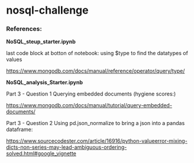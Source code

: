 # nosql-challenge

### References:

**NoSQL_steup_starter.ipynb**

last code block at botton of notebook:
using $type to find the datatypes of values

https://www.mongodb.com/docs/manual/reference/operator/query/type/


**NoSQL_analysis_Starter.ipynb**

Part 3 - Question 1
Querying embedded documents (hygiene scores:)

https://www.mongodb.com/docs/manual/tutorial/query-embedded-documents/


Part 3 - Question 2
Using pd.json_normalize to bring a json into a pandas dataframe:

https://www.sourcecodester.com/article/16916/python-valueerror-mixing-dicts-non-series-may-lead-ambiguous-ordering-solved.html#google_vignette